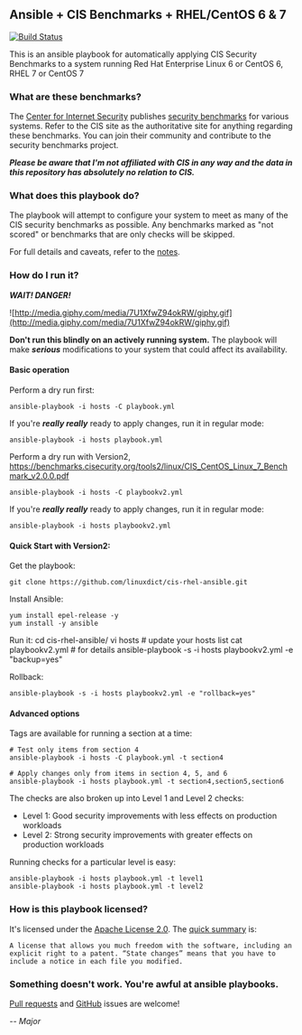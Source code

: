 ## Ansible + CIS Benchmarks + RHEL/CentOS 6 & 7

[![Build Status](https://travis-ci.org/major/cis-rhel-ansible.svg?branch=master)](https://travis-ci.org/major/cis-rhel-ansible)

This is an ansible playbook for automatically applying CIS Security Benchmarks to a system running Red Hat Enterprise Linux 6 or CentOS 6,  RHEL 7 or CentOS 7 

### What are these benchmarks?
The [Center for Internet Security](http://www.cisecurity.org/) publishes [security benchmarks](http://benchmarks.cisecurity.org/) for various systems.  Refer to the CIS site as the authoritative site for anything regarding these benchmarks.  You can join their community and contribute to the security benchmarks project.

***Please be aware that I'm not affiliated with CIS in any way and the data in this repository has absolutely no relation to CIS.***

### What does this playbook do?
The playbook will attempt to configure your system to meet as many of the CIS security benchmarks as possible.  Any benchmarks marked as "not scored" or benchmarks that are only checks will be skipped.

For full details and caveats, refer to the [notes](NOTES.md).

### How do I run it?
***WAIT! DANGER!***

![http://media.giphy.com/media/7U1XfwZ94okRW/giphy.gif](http://media.giphy.com/media/7U1XfwZ94okRW/giphy.gif)

**Don't run this blindly on an actively running system.**  The playbook will make ***serious*** modifications to your system that could affect its availability.

#### Basic operation

Perform a dry run first:

    ansible-playbook -i hosts -C playbook.yml

If you're ***really really*** ready to apply changes, run it in regular mode:

    ansible-playbook -i hosts playbook.yml

Perform a dry run with Version2, https://benchmarks.cisecurity.org/tools2/linux/CIS_CentOS_Linux_7_Benchmark_v2.0.0.pdf

    ansible-playbook -i hosts -C playbookv2.yml

If you're ***really really*** ready to apply changes, run it in regular mode:

    ansible-playbook -i hosts playbookv2.yml

#### Quick Start with Version2:

Get the playbook:

    git clone https://github.com/linuxdict/cis-rhel-ansible.git

Install Ansible:

    yum install epel-release -y
    yum install -y ansible

Run it:
    cd cis-rhel-ansible/
    vi hosts # update your hosts list
    cat playbookv2.yml # for details
    ansible-playbook -s -i hosts playbookv2.yml -e "backup=yes"

Rollback:

    ansible-playbook -s -i hosts playbookv2.yml -e "rollback=yes"

#### Advanced options

Tags are available for running a section at a time:

    # Test only items from section 4
    ansible-playbook -i hosts -C playbook.yml -t section4
    
    # Apply changes only from items in section 4, 5, and 6
    ansible-playbook -i hosts playbook.yml -t section4,section5,section6

The checks are also broken up into Level 1 and Level 2 checks:

* Level 1: Good security improvements with less effects on production workloads
* Level 2: Strong security improvements with greater effects on production workloads

Running checks for a particular level is easy:

    ansible-playbook -i hosts playbook.yml -t level1
    ansible-playbook -i hosts playbook.yml -t level2

### How is this playbook licensed?
It's licensed under the [Apache License 2.0](https://www.apache.org/licenses/LICENSE-2.0.html).  The [quick summary](http://bit.ly/VBkBfY) is:

    A license that allows you much freedom with the software, including an explicit right to a patent. “State changes” means that you have to include a notice in each file you modified. 

### Something doesn't work. You're awful at ansible playbooks.

[Pull requests](https://github.com/major/cis-rhel-ansible/pulls) and [GitHub](https://github.com/major/cis-rhel-ansible/issues) issues are welcome!

_-- Major_
